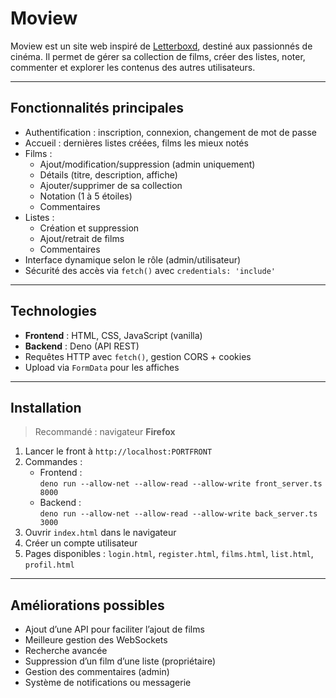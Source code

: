# Moview

Moview est un site web inspiré de [Letterboxd](https://letterboxd.com), destiné aux passionnés de cinéma. Il permet de gérer sa collection de films, créer des listes, noter, commenter et explorer les contenus des autres utilisateurs.

---

## Fonctionnalités principales

- Authentification : inscription, connexion, changement de mot de passe
- Accueil : dernières listes créées, films les mieux notés
- Films :
  - Ajout/modification/suppression (admin uniquement)
  - Détails (titre, description, affiche)
  - Ajouter/supprimer de sa collection
  - Notation (1 à 5 étoiles)
  - Commentaires
- Listes :
  - Création et suppression
  - Ajout/retrait de films
  - Commentaires
- Interface dynamique selon le rôle (admin/utilisateur)
- Sécurité des accès via `fetch()` avec `credentials: 'include'`

---

##  Technologies

- **Frontend** : HTML, CSS, JavaScript (vanilla)
- **Backend** : Deno (API REST)
- Requêtes HTTP avec `fetch()`, gestion CORS + cookies
- Upload via `FormData` pour les affiches

---

## Installation

> Recommandé : navigateur **Firefox**

1. Lancer le front à `http://localhost:PORTFRONT`
2. Commandes :
   - Frontend :  
     `deno run --allow-net --allow-read --allow-write front_server.ts 8000`
   - Backend :  
     `deno run --allow-net --allow-read --allow-write back_server.ts 3000`
3. Ouvrir `index.html` dans le navigateur
4. Créer un compte utilisateur
5. Pages disponibles : `login.html`, `register.html`, `films.html`, `list.html`, `profil.html`

---

## Améliorations possibles

- Ajout d’une API pour faciliter l’ajout de films
- Meilleure gestion des WebSockets
- Recherche avancée
- Suppression d’un film d’une liste (propriétaire)
- Gestion des commentaires (admin)
- Système de notifications ou messagerie
